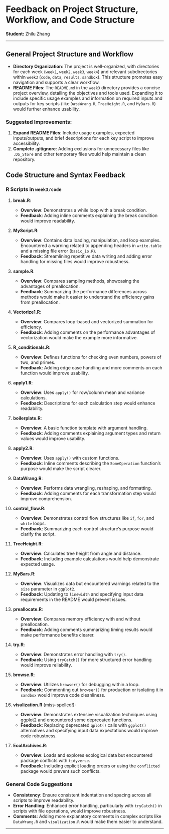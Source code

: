 
# Feedback on Project Structure, Workflow, and Code Structure

**Student:** Zhilu Zhang

---

## General Project Structure and Workflow

- **Directory Organization**: The project is well-organized, with directories for each week (`week1`, `week2`, `week3`, `week4`) and relevant subdirectories within `week3` (`code`, `data`, `results`, `sandbox`). This structure promotes easy navigation and supports a clear workflow.
- **README Files**: The `README.md` in the `week3` directory provides a concise project overview, detailing the objectives and tools used. Expanding it to include specific usage examples and information on required inputs and outputs for key scripts (like `DataWrang.R`, `TreeHeight.R`, and `MyBars.R`) would further enhance usability.

### Suggested Improvements:
1. **Expand README Files**: Include usage examples, expected inputs/outputs, and brief descriptions for each key script to improve accessibility.
2. **Complete .gitignore**: Adding exclusions for unnecessary files like `.DS_Store` and other temporary files would help maintain a clean repository.

## Code Structure and Syntax Feedback

### R Scripts in `week3/code`

1. **break.R**:
   - **Overview**: Demonstrates a while loop with a break condition.
   - **Feedback**: Adding inline comments explaining the break condition would improve readability.

2. **MyScript.R**:
   - **Overview**: Contains data loading, manipulation, and loop examples. Encountered a warning related to appending headers in `write.table` and a missing file error (`basic_io.R`).
   - **Feedback**: Streamlining repetitive data writing and adding error handling for missing files would improve robustness.

3. **sample.R**:
   - **Overview**: Compares sampling methods, showcasing the advantages of preallocation.
   - **Feedback**: Summarizing the performance differences across methods would make it easier to understand the efficiency gains from preallocation.

4. **Vectorize1.R**:
   - **Overview**: Compares loop-based and vectorized summation for efficiency.
   - **Feedback**: Adding comments on the performance advantages of vectorization would make the example more informative.

5. **R_conditionals.R**:
   - **Overview**: Defines functions for checking even numbers, powers of two, and primes.
   - **Feedback**: Adding edge case handling and more comments on each function would improve usability.

6. **apply1.R**:
   - **Overview**: Uses `apply()` for row/column mean and variance calculations.
   - **Feedback**: Descriptions for each calculation step would enhance readability.

7. **boilerplate.R**:
   - **Overview**: A basic function template with argument handling.
   - **Feedback**: Adding comments explaining argument types and return values would improve usability.

8. **apply2.R**:
   - **Overview**: Uses `apply()` with custom functions.
   - **Feedback**: Inline comments describing the `SomeOperation` function’s purpose would make the script clearer.

9. **DataWrang.R**:
    - **Overview**: Performs data wrangling, reshaping, and formatting.
    - **Feedback**: Adding comments for each transformation step would improve comprehension.

10. **control_flow.R**:
    - **Overview**: Demonstrates control flow structures like `if`, `for`, and `while` loops.
    - **Feedback**: Summarizing each control structure’s purpose would clarify the script.

11. **TreeHeight.R**:
    - **Overview**: Calculates tree height from angle and distance.
    - **Feedback**: Including example calculations would help demonstrate expected usage.

12. **MyBars.R**:
    - **Overview**: Visualizes data but encountered warnings related to the `size` parameter in `ggplot2`.
    - **Feedback**: Updating to `linewidth` and specifying input data requirements in the README would prevent issues.

13. **preallocate.R**:
    - **Overview**: Compares memory efficiency with and without preallocation.
    - **Feedback**: Adding comments summarizing timing results would make performance benefits clearer.

14. **try.R**:
    - **Overview**: Demonstrates error handling with `try()`.
    - **Feedback**: Using `tryCatch()` for more structured error handling would improve reliability.

15. **browse.R**:
    - **Overview**: Utilizes `browser()` for debugging within a loop.
    - **Feedback**: Commenting out `browser()` for production or isolating it in `sandbox` would improve code cleanliness.

16. **visulization.R** (miss-spelled!):
    - **Overview**: Demonstrates extensive visualization techniques using ggplot2 and encountered some deprecated functions.
    - **Feedback**: Replacing deprecated `qplot()` calls with `ggplot()` alternatives and specifying input data expectations would improve code robustness.

17. **EcolArchives.R**:
    - **Overview**: Loads and explores ecological data but encountered package conflicts with `tidyverse`.
    - **Feedback**: Including explicit loading orders or using the `conflicted` package would prevent such conflicts.

### General Code Suggestions

- **Consistency**: Ensure consistent indentation and spacing across all scripts to improve readability.
- **Error Handling**: Enhanced error handling, particularly with `tryCatch()` in scripts with file operations, would improve robustness.
- **Comments**: Adding more explanatory comments in complex scripts like `DataWrang.R` and `visulization.R` would make them easier to understand.

---